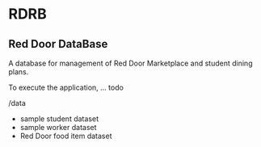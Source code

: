 # RDRB
## Red Door DataBase
A database for management of Red Door Marketplace and student dining plans. 

To execute the application, ... todo


/data
 - sample student dataset
 - sample worker dataset
 - Red Door food item dataset
